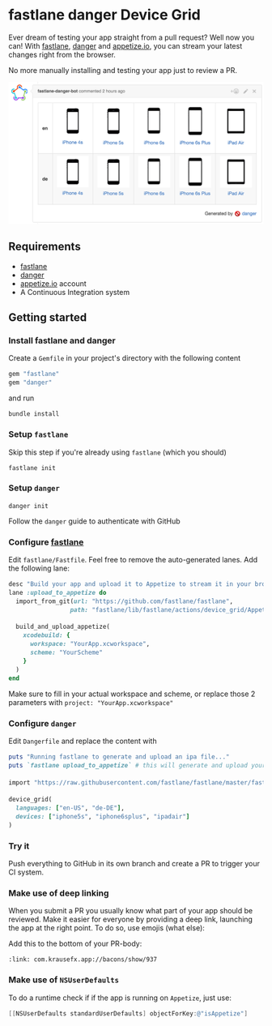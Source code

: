 # fastlane danger Device Grid

Ever dream of testing your app straight from a pull request? Well now you can! With [fastlane](https://fastlane.tools), [danger](https://github.com/danger/danger) and [appetize.io](https://appetize.io/), you can stream your latest changes right from the browser.

No more manually installing and testing your app just to review a PR.

![assets/GridExampleScreenshot.png](assets/GridExampleScreenshot.png)

## Requirements

- [fastlane](https://fastlane.tools)
- [danger](https://github.com/danger/danger)
- [appetize.io](https://appetize.io/) account
- A Continuous Integration system

## Getting started

### Install fastlane and danger

Create a `Gemfile` in your project's directory with the following content

```ruby
gem "fastlane"
gem "danger"
```

and run

```
bundle install
```

### Setup `fastlane`

Skip this step if you're already using `fastlane` (which you should)

```
fastlane init
```

### Setup `danger`

```
danger init
```

Follow the `danger` guide to authenticate with GitHub

### Configure [fastlane](https://fastlane.tools)

Edit `fastlane/Fastfile`. Feel free to remove the auto-generated lanes. Add the following lane:

```ruby
desc "Build your app and upload it to Appetize to stream it in your browser"
lane :upload_to_appetize do
  import_from_git(url: "https://github.com/fastlane/fastlane",
                 path: "fastlane/lib/fastlane/actions/device_grid/AppetizeFastfile")

  build_and_upload_appetize(
    xcodebuild: {
      workspace: "YourApp.xcworkspace",
      scheme: "YourScheme"
    }
  )
end
```

Make sure to fill in your actual workspace and scheme, or replace those 2 parameters with `project: "YourApp.xcworkspace"`

### Configure `danger`

Edit `Dangerfile` and replace the content with

```ruby
puts "Running fastlane to generate and upload an ipa file..."
puts `fastlane upload_to_appetize` # this will generate and upload your ipa file

import "https://raw.githubusercontent.com/fastlane/fastlane/master/fastlane/lib/fastlane/actions/device_grid/device_grid.rb"

device_grid(
  languages: ["en-US", "de-DE"],
  devices: ["iphone5s", "iphone6splus", "ipadair"]
)
```

### Try it

Push everything to GitHub in its own branch and create a PR to trigger your CI system. 

### Make use of deep linking

When you submit a PR you usually know what part of your app should be reviewed. Make it easier for everyone by providing a deep link, launching the app at the right point. To do so, use emojis (what else):

Add this to the bottom of your PR-body:

```
:link: com.krausefx.app://bacons/show/937
```

### Make use of `NSUserDefaults`

To do a runtime check if if the app is running on `Appetize`, just use:

```objective-c
[[NSUserDefaults standardUserDefaults] objectForKey:@"isAppetize"]
```
